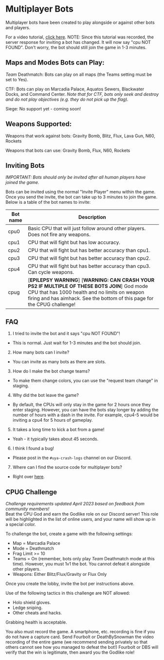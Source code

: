 # Multiplayer Bots

Multiplayer bots have been created to play alongside or against other bots and players.

For a video tutorial, [click here](https://www.youtube.com/watch?v=kq6FEfRyoZg). NOTE: Since this tutorial was recorded, the server response for inviting a bot has changed. It will now say "cpu NOT FOUND". Don't worry, the bot should still join the game in 1-3 minutes.


## Maps and Modes Bots can Play:
_Team_ Deathmatch: Bots can play on all maps (the Teams setting must be set to Yes).

CTF: Bots can play on Marcadia Palace, Aquatos Sewers, Blackwater Docks, and Command Center. _Note that for CTF, bots only seek and destroy and do not play objectives (e.g. they do not pick up the flag)._

Siege: No support yet - coming soon!


## Weapons Supported:
Weapons that work against bots: Gravity Bomb, Blitz, Flux, Lava Gun, N60, Rockets

Weapons that bots can use: Gravity Bomb, Flux, N60, Rockets


## Inviting Bots
_IMPORTANT: Bots should only be invited after all human players have joined the game._

Bots can be invited using the normal "Invite Player" menu within the game. Once you send the invite, the bot can take up to 3 minutes to join the game. Below is a table of the bot names to invite:

| Bot name  | Description |
| ------------- | ------------- |
| cpu0  | Basic CPU that will just follow around other players. Does not fire any weapons.  |
| cpu1  | CPU that will fight but has low accuracy. |
| cpu2  | CPU that will fight but has better accuracy than cpu1. |
| cpu3  | CPU that will fight but has better accuracy than cpu2. |
| cpu4  | CPU that will fight but has better accuracy than cpu3. Can cycle weapons. |
| cpug  | [**EPILEPSY WARNING**] [**WARNING: CAN CRASH YOUR PS2 IF MULTIPLE OF THESE BOTS JOIN**] God mode CPU that has 1000 health and no limits on weapon firing and has aimhack. See the bottom of this page for the CPUG challenge! |


## FAQ
1. I tried to invite the bot and it says "cpu NOT FOUND"!
- This is normal. Just wait for 1-3 minutes and the bot should join.

2. How many bots can I invite?
- You can invite as many bots as there are slots.

3. How do I make the bot change teams?
- To make them change colors, you can use the "request team change" in staging.

4. Why did the bot leave the game?
- By default, the CPUs will only stay in the game for 2 hours once they enter staging. However, you can have the bots stay longer by adding the number of hours with a dash in the invite. For example, cpu4-5 would be inviting a cpu4 for 5 hours of gameplay.

5. It takes a long time to kick a bot from a game!
- Yeah - it typically takes about 45 seconds.

6. I think I found a bug!
- Please post in the `#uya-crash-logs` channel on our Discord.

7. Where can I find the source code for multiplayer bots?
- Right over [here](https://github.com/Horizon-Private-Server/horizon-uya-bot).


## CPUG Challenge
_Challenge requirements updated April 2023 based on feedback from community members!_  
Beat the CPU God and earn the Godlike role on our Discord server! This role will be highlighted in the list of online users, and your name will show up in a special color.

To challenge the bot, create a game with the following settings:
- Map = Marcadia Palace
- Mode = Deathmatch
- Frag Limit >= 10
- Teams = On (remember, bots only play _Team_ Deathmatch mode at this time). However, you must 1v1 the bot. You cannot defeat it alongside other players.
- Weapons: Either Blitz/Flux/Gravity or Flux Only

Once you create the lobby, invite the bot per instructions above.

Use of the following tactics in this challenge are NOT allowed:  
- Holo shield gloves.  
- Ledge sniping.  
- Other cheats and hacks.

Grabbing health is acceptable.

You also must record the game. A smartphone, etc. recording is fine if you do not have a capture card. Send Fourbolt or DeathBySnowman the video recording of the entire game (we recommend sending privately so that others cannot see how you managed to defeat the bot!) Fourbolt or DBS will verify that the win is legitimate, then award you the Godlike role!
